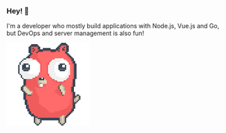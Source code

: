 ### Hey! 👋

I'm a developer who mostly build applications with Node.js, Vue.js and Go, but DevOps and server management is also fun!

![gopher](https://github.com/scriptcoded/scriptcoded/raw/master/party-gopher.gif)
